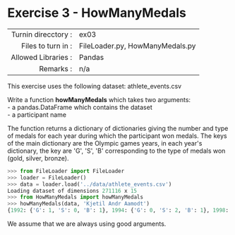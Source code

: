 # Exercise 3 - HowManyMedals

|                         |                    |
| -----------------------:| ------------------ |
|   Turnin direcctory :   |  ex03              |
|   Files to turn in :    |  FileLoader.py, HowManyMedals.py |
|   Allowed Libraries :   |  Pandas            |
|   Remarks :             |  n/a               |

This exercise uses the following dataset: athlete_events.csv

Write a function __howManyMedals__ which takes two arguments:  
	- a pandas.DataFrame which contains the dataset  
	- a participant name  

The function returns a dictionary of dictionaries giving the number and type of medals for each year during which the participant won medals.
The keys of the main dictionary are the Olympic games years, in each year's dictionary, the key are 'G', 'S', 'B' corresponding to the type of medals won (gold, silver, bronze).

```python
>>> from FileLoader import FileLoader
>>> loader = FileLoader()
>>> data = loader.load('../data/athlete_events.csv')
Loading dataset of dimensions 271116 x 15
>>> from HowManyMedals import howManyMedals
>>> howManyMedals(data, 'Kjetil Andr Aamodt')
{1992: {'G': 1, 'S': 0, 'B': 1}, 1994: {'G': 0, 'S': 2, 'B': 1}, 1998: {'G': 0, 'S': 0, 'B': 0}, 2002: {'G': 2, 'S': 0, 'B': 0}, 2006: {'G': 1, 'S': 0, 'B': 0}}
```
We assume that we are always using good arguments.
